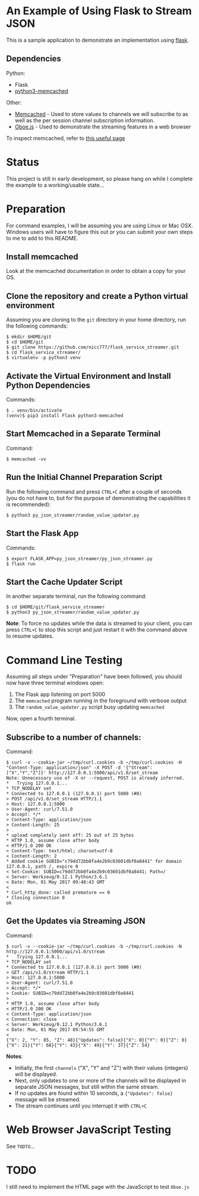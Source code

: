 # An Example of Using Flask to Stream JSON

This is a sample application to demonstrate an implementation using [flask](http://flask.pocoo.org).

## Dependencies

Python:

* Flask
* [python3-memcached](https://pypi.python.org/pypi/python3-memcached/1.51)


Other:

* [Memcached](https://memcached.org) - Used to store values to channels we will subscribe to as well as the per session channel subscription information.
* [Oboe.js](http://oboejs.com) - Used to demonstrate the streaming features in a web browser

To inspect memcached, refer to [this useful page](https://www.darkcoding.net/software/memcached-list-all-keys/)

# Status

This project is still in early development, so please hang on while I complete the example to a working/usable state...

# Preparation

For command examples, I will be assuming you are using Linux or Mac OSX. Windows users will have to figure this out or you can submit your own steps to me to add to this README.

## Install memcached

Look at the memcached documentation in order to obtain a copy for your OS.

## Clone the repository and create a Python virtual environment

Assuming you are cloning to the `git` directory in your home directory, run the following commands:

	$ mkdir $HOME/git
	$ cd $HOME/git
	$ git clone https://github.com/nicc777/flask_service_streamer.git
	$ cd flask_service_streamer/
	$ virtualenv -p python3 venv

## Activate the Virtual Environment and Install Python Dependencies

Commands:

	$ . venv/bin/activate
	(venv)$ pip3 install Flask python3-memcached

## Start Memcached in a Separate Terminal

Command:

	$ memcached -vv

## Run the Initial Channel Preparation Script

Run the following command and press `CTRL+C` after a couple of seconds (you do not have to, but for the purpose of demonstrating the capabilities it is recommended):

	$ python3 py_json_streamer/random_value_updater.py

## Start the Flask App

Commands:

	$ export FLASK_APP=py_json_streamer/py_json_streamer.py
	$ flask run

## Start the Cache Updater Script

In another separate terminal, run the following command:

	$ cd $HOME/git/flask_service_streamer
	$ python3 py_json_streamer/random_value_updater.py

__Note__: To force no updates while the data is streamed to your client, you can press `CTRL+C` to stop this script and just restart it with the command above to resume updates.

# Command Line Testing

Assuming all steps under "Preparation" have been followed, you should now have three terminal windows open:

1. The Flask app listening on port 5000
2. The `memcached` program running in the foreground with verbose output
3. The `random_value_updater.py` script busy updating `memcached`

Now, open a fourth terminal.

## Subscribe to a number of channels:

Command:

	$ curl -v --cookie-jar ~/tmp/curl.cookies -b ~/tmp/curl.cookies -H "Content-Type: application/json" -X POST -d '{"Stream": ["X","Y","Z"]}' http://127.0.0.1:5000/api/v1.0/set_stream
	Note: Unnecessary use of -X or --request, POST is already inferred.
	*   Trying 127.0.0.1...
	* TCP_NODELAY set
	* Connected to 127.0.0.1 (127.0.0.1) port 5000 (#0)
	> POST /api/v1.0/set_stream HTTP/1.1
	> Host: 127.0.0.1:5000
	> User-Agent: curl/7.51.0
	> Accept: */*
	> Content-Type: application/json
	> Content-Length: 25
	> 
	* upload completely sent off: 25 out of 25 bytes
	* HTTP 1.0, assume close after body
	< HTTP/1.0 200 OK
	< Content-Type: text/html; charset=utf-8
	< Content-Length: 2
	* Added cookie SUBID="c79dd72bb0fa4e2b9c03601dbf0a8441" for domain 127.0.0.1, path /, expire 0
	< Set-Cookie: SUBID=c79dd72bb0fa4e2b9c03601dbf0a8441; Path=/
	< Server: Werkzeug/0.12.1 Python/3.6.1
	< Date: Mon, 01 May 2017 09:48:43 GMT
	< 
	* Curl_http_done: called premature == 0
	* Closing connection 0
	ok

## Get the Updates via Streaming JSON

Command:

	$ curl -v --cookie-jar ~/tmp/curl.cookies -b ~/tmp/curl.cookies -N http://127.0.0.1:5000/api/v1.0/stream
	*   Trying 127.0.0.1...
	* TCP_NODELAY set
	* Connected to 127.0.0.1 (127.0.0.1) port 5000 (#0)
	> GET /api/v1.0/stream HTTP/1.1
	> Host: 127.0.0.1:5000
	> User-Agent: curl/7.51.0
	> Accept: */*
	> Cookie: SUBID=c79dd72bb0fa4e2b9c03601dbf0a8441
	> 
	* HTTP 1.0, assume close after body
	< HTTP/1.0 200 OK
	< Content-Type: application/json
	< Connection: close
	< Server: Werkzeug/0.12.1 Python/3.6.1
	< Date: Mon, 01 May 2017 09:54:55 GMT
	< 
	{"X": 2, "Y": 85, "Z": 48}{"Updates": false}{"X": 0}{"Y": 0}{"Z": 0}{"X": 21}{"Y": 68}{"Y": 43}{"X": 49}{"Y": 37}{"Z": 54}

__Notes__: 

* Initially, the first `channels` ("X", "Y" and "Z") with their values (integers) will be displayed.
* Next, only updates to one or more of the channels will be displayed in separate JSON messages, but still within the same stream.
* If no updates are found within 10 seconds, a `{"Updates": false}` message will be streamed.
* The stream continues until you interrupt it with `CTRL+C`

# Web Browser JavaScript Testing

See `TODTO`...

# TODO

I still need to implement the HTML page with the JavaScript to test `Oboe.js`